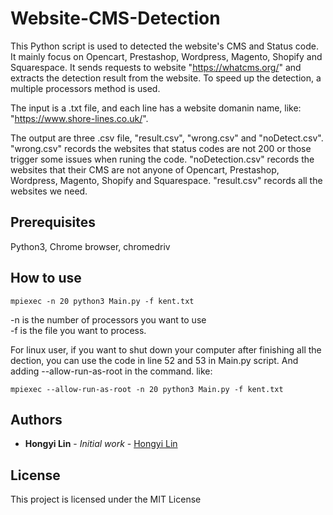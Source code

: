 # Website-CMS-Detection

This Python script is used to detected the website's CMS and Status code. It mainly focus on Opencart, Prestashop, Wordpress, Magento, Shopify and Squarespace. It sends requests to website "https://whatcms.org/" and extracts the detection result from the website. To speed up the detection, a multiple processors method is used.

The input is a .txt file, and each line has a website domanin name, like: "https://www.shore-lines.co.uk/".

The output are three .csv file, "result.csv", "wrong.csv" and "noDetect.csv". "wrong.csv" records the websites that status codes are not 200 or those trigger some issues when runing the code. "noDetection.csv" records the websites that their CMS are not anyone of Opencart, Prestashop, Wordpress, Magento, Shopify and Squarespace. "result.csv"  records all the websites we need.

## Prerequisites
Python3, Chrome browser, chromedriv

## How to use
```
mpiexec -n 20 python3 Main.py -f kent.txt
```
-n is the number of processors you want to use<br>
-f is the file you want to process.<br>

For linux user, if you want to shut down your computer after finishing all the dection, you can use the code in line 52 and 53 in Main.py script. And adding --allow-run-as-root in the command. like:
```
mpiexec --allow-run-as-root -n 20 python3 Main.py -f kent.txt
```
## Authors

* **Hongyi Lin** - *Initial work* - [Hongyi Lin](https://github.com/Hongyil1)

## License

This project is licensed under the MIT License

